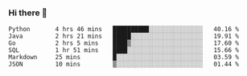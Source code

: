 ### Hi there 👋

<!--
**AXEwiges/AXEwiges** is a ✨ _special_ ✨ repository because its `README.md` (this file) appears on your GitHub profile.

Here are some ideas to get you started:

- 🔭 I’m currently working on ...
- 🌱 I’m currently learning ...
- 👯 I’m looking to collaborate on ...
- 🤔 I’m looking for help with ...
- 💬 Ask me about ...
- 📫 How to reach me: ...
- 😄 Pronouns: ...
- ⚡ Fun fact: ...
-->
<!--START_SECTION:waka-->

```text
Python       4 hrs 46 mins   ██████████░░░░░░░░░░░░░░░   40.16 %
Java         2 hrs 21 mins   █████░░░░░░░░░░░░░░░░░░░░   19.91 %
Go           2 hrs 5 mins    ████▒░░░░░░░░░░░░░░░░░░░░   17.60 %
SQL          1 hr 51 mins    ████░░░░░░░░░░░░░░░░░░░░░   15.66 %
Markdown     25 mins         █░░░░░░░░░░░░░░░░░░░░░░░░   03.59 %
JSON         10 mins         ▒░░░░░░░░░░░░░░░░░░░░░░░░   01.44 %
```

<!--END_SECTION:waka-->
